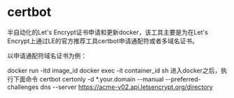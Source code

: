 # certbot
半自动化的Let's Encrypt证书申请和更新docker，该工具主要是为在Let's Encrypt上通过LE的官方推荐工具certbot申请通配符或者多域名证书。

以申请通配符域名证书为例：

docker run -itd image_id
docker exec -it container_id sh
进入docker之后，执行下面命令
certbot certonly  -d *.your.domain --manual --preferred-challenges dns --server https://acme-v02.api.letsencrypt.org/directory
